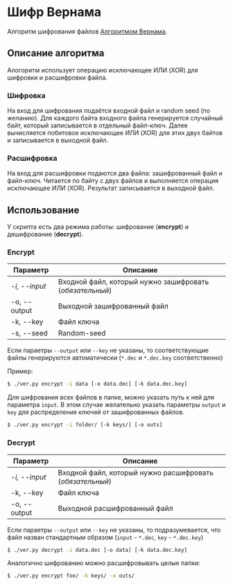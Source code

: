 # Шифр Вернама

Алгоритм шифрования файлов [Алгоритмом Вернама](https://ru.wikipedia.org/wiki/%D0%A8%D0%B8%D1%84%D1%80_%D0%92%D0%B5%D1%80%D0%BD%D0%B0%D0%BC%D0%B0).
## Описание алгоритма
Алогоритм использует операцию исключающее ИЛИ (XOR) для шифровки и расшифровки файла.

### Шифровка

На вход для шифрования подаётся входной файл и random seed (по желанию). Для каждого байта входного файла генерируется случайный байт, который записывается в отдельный файл-ключ. Далее вычисляется побитовое исключающее ИЛИ (XOR) для этих двух байтов и записывается в выходной файл.

### Расшифровка

На вход для расшифровки подаются два файла: зашифрованный файл и файл-ключ. Читается по байту с двух файлов и выполняется операция исключающее ИЛИ (XOR). Результат записывается в выходной файл.

## Использование

У скрипта есть два режима работы: шифрование (**encrypt**) и дешифрование (**decrypt**).

### Encrypt

|    Параметр   | Описание                                                 |
|---------------|----------------------------------------------------------|
| *-i, --input* | Входной файл, который нужно зашифровать (*обязательный*) |
|  -o, --output | Выходной зашифрованный файл                              |
|   -k, --key   | Файл ключа                                               |
|   -s, --seed  | Random-seed                                              |

Если параетры `--output` или `--key` не указаны, то соответствующие файлы генерируются автоматически (`*.dec` и `*.dec.key` соответственно)

Пример:
```bash 
$ ./ver.py encrypt -i data [-o data.dec] [-k data.dec.key]
```
Для шифрования всех файлов в папке, можно указать путь к ней для параметра `input`. В этом случае желательно указать параметры `output` и `key` для распределения ключей от зашифрованных файлов.

```bash
$ ./ver.py encrypt -i folder/ [-k keys/] [-o outs]
```
### Decrypt

|    Параметр   | Описание                                                 |
|---------------|----------------------------------------------------------|
| *-i, --input* | Входной файл, который нужно расшифровать (*обязательный*)|
|   -k, --key   | Файл ключа                                               |
|  -o, --output | Выходной расшифрованный файл                             |

Если параетры `--output` или `--key` не указаны, то подразумевается, что файл назван стандартным образом (`input` - `*.dec`, `key` - `*.dec.key`)

```bash 
$ ./ver.py decrypt -i data.dec [-o data] [-k data.dec.key]
```

Аналогично шифрованию можно расшифровывать целые папки:

```bash
$ ./ver.py encrypt foo/ -k keys/ -o outs/
``` 

